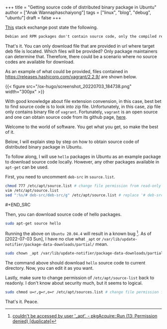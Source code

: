 +++
title = "Getting source code of distributed binary package in Ubuntu"
author = ["Anak Wannaphaschaiyong"]
tags = ["linux", "blog", "debug", "ubuntu"]
draft = false
+++

[This](https://superuser.com/questions/388890/is-there-a-way-to-extract-the-source-code-from-deb-or-rpm-packages) stack exchange post state the following.

```org
Debian and RPM packages don't contain source code, only the compiled result. However, you can fetch the source packages - SRPMS, or the Debian description, patch, and original tarball.
```

That's it. You can only download file that are provided in url where target deb file is located. Which files will be provided? Only package maintainers can determine that. Therefore, there could be a scenario where no source codes are available for download.

As an example of what could be provided, files contained in <https://releases.hashicorp.com/vagrant/2.2.9/> are shown below.

{{< figure src="/ox-hugo/screenshot_20220703_184738.png" width="300px" >}}

With good knowledge about file extension convension, in this case, best bet to find source code is to look into zip file. Unfortunately, in this case, zip file only contains binary file of `vagrant`. Fortunately, `vagrant` is an open source and one can obtain source code from its github page, [here](https://github.com/hashicorp/vagrant).

Welcome to the world of software. You get what you get, so make the best of it.

Below, I will explain step by step on how to obtain source code of distributed binary package in Ubuntu.

To follow along, I will use `hello` packages in Ubuntu as an example package to download source code locally. However, any other packages available in `apt-get` can be used.

First, you need to uncomment `deb-src` in `source.list`.

```sh
chmod 777 /etc/apt/source.list # change file permission from read-only to editable.
vim /etc/apt/source.list
sed ":%s/# deb-src/deb-src/g" /etc/apt/source.list # replace '# deb-src' with 'deb-src'
```

\#+END_SRC

Then, you can download source code of hello packages.

```sh
sudo apt-get source hello
```

Running the above on `Ubuntu 20.04.4` will result in a known bug&nbsp;[^fn:1]. As of <span class="timestamp-wrapper"><span class="timestamp">[2022-07-03 Sun]</span></span>, I have no clue what `_apt` or  `/var/lib/update-notifier/package-data-downloads/partial/` mean.

```sh
sudo chown _apt /var/lib/update-notifier/package-data-downloads/partial/
```

The command above should download `hello` source code to current directory. Now, you can edit it as you want.

Lastly, make sure to change permission of `/etc/apt/source-list` back to readonly. I don't know about security much, but it seems to logical.

```sh
sudo chmod u=r,g=r,o=r /etc/apt/sources.list # change file permission from editable tto read-only
```

That's it.
Peace.

[^fn:1]: [couldn't be accessed by user '_apt'. - pkgAcquire::Run (13: Permission denied) [duplicate]​](https://askubuntu.com/questions/954862/couldnt-be-accessed-by-user-apt-pkgacquirerun-13-permission-denied)
